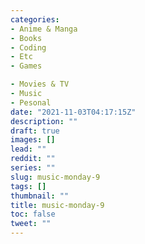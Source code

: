 ```yaml
---
categories:
- Anime & Manga
- Books
- Coding
- Etc
- Games

- Movies & TV
- Music
- Pesonal
date: "2021-11-03T04:17:15Z"
description: ""
draft: true
images: []
lead: ""
reddit: ""
series: ""
slug: music-monday-9
tags: []
thumbnail: ""
title: music-monday-9
toc: false
tweet: ""
---
```


